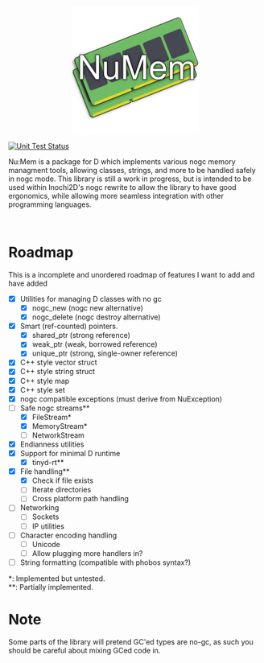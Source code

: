 <p align="center">
  <img src="numem.png" alt="NuMem" style="width: 50%; max-width: 512px; height: auto;">
</p>

[![Unit Test Status](https://github.com/Inochi2D/numem/actions/workflows/pushes.yml/badge.svg)](https://github.com/Inochi2D/numem/actions/workflows/pushes.yml)

Nu:Mem is a package for D which implements various nogc memory managment tools, allowing classes, strings, and more to be handled safely in nogc mode.
This library is still a work in progress, but is intended to be used within Inochi2D's nogc rewrite to allow the library to have good ergonomics, 
while allowing more seamless integration with other programming languages.

&nbsp;
&nbsp;
&nbsp;

# Roadmap
This is a incomplete and unordered roadmap of features I want to add and have added

 - [x] Utilities for managing D classes with no gc
   - [x] nogc_new (nogc new alternative)
   - [x] nogc_delete (nogc destroy alternative)
 - [x] Smart (ref-counted) pointers.
   - [x] shared_ptr (strong reference)
   - [x] weak_ptr (weak, borrowed reference)
   - [x] unique_ptr (strong, single-owner reference)
 - [x] C++ style vector struct
 - [x] C++ style string struct
 - [x] C++ style map
 - [x] C++ style set
 - [x] nogc compatible exceptions (must derive from NuException)
 - [ ] Safe nogc streams\*\*
   - [x] FileStream\*
   - [x] MemoryStream\*
   - [ ] NetworkStream
 - [x] Endianness utilities
 - [x] Support for minimal D runtime
   - [x] tinyd-rt\*\*
 - [x] File handling\*\*
   - [x] Check if file exists
   - [ ] Iterate directories
   - [ ] Cross platform path handling
 - [ ] Networking
   - [ ] Sockets
   - [ ] IP utilities
 - [ ] Character encoding handling
   - [ ] Unicode
   - [ ] Allow plugging more handlers in?
 - [ ] String formatting (compatible with phobos syntax?)

\*: Implemented but untested.  
\*\*: Partially implemented.

# Note
Some parts of the library will pretend GC'ed types are no-gc, as such you should be careful about mixing GCed code in.